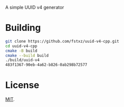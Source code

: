 A simple UUID v4 generator

# Building
```sh
git clone https://github.com/fstxz/uuid-v4-cpp.git
cd uuid-v4-cpp
cmake -B build
cmake --build build
./build/uuid-v4
483f1367-90eb-4a62-b826-0ab298b72577
```

# License
[MIT](https://github.com/fstxz/uuid-v4-cpp/blob/master/LICENSE.txt).
